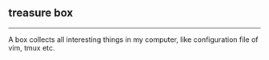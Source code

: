 ## treasure box
---
A box collects all interesting things in my computer,
like configuration file of vim, tmux etc.

